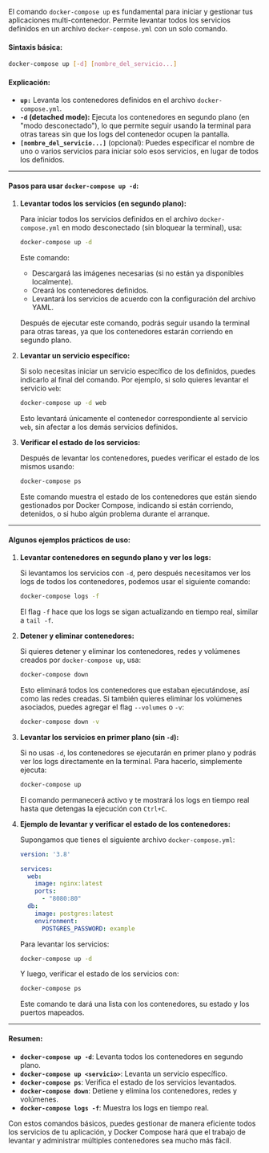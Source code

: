 
El comando `docker-compose up` es fundamental para iniciar y gestionar tus aplicaciones multi-contenedor. Permite levantar todos los servicios definidos en un archivo `docker-compose.yml` con un solo comando.

#### **Sintaxis básica:**
```bash
docker-compose up [-d] [nombre_del_servicio...]
```

#### **Explicación:**
- **`up:`** Levanta los contenedores definidos en el archivo `docker-compose.yml`.
- **`-d` (detached mode):** Ejecuta los contenedores en segundo plano (en "modo desconectado"), lo que permite seguir usando la terminal para otras tareas sin que los logs del contenedor ocupen la pantalla.
- **`[nombre_del_servicio...]`** (opcional): Puedes especificar el nombre de uno o varios servicios para iniciar solo esos servicios, en lugar de todos los definidos.

---

#### **Pasos para usar `docker-compose up -d`:**

1. **Levantar todos los servicios (en segundo plano):**

   Para iniciar todos los servicios definidos en el archivo `docker-compose.yml` en modo desconectado (sin bloquear la terminal), usa:
   
   ```bash
   docker-compose up -d
   ```

   Este comando:
   - Descargará las imágenes necesarias (si no están ya disponibles localmente).
   - Creará los contenedores definidos.
   - Levantará los servicios de acuerdo con la configuración del archivo YAML.
   
   Después de ejecutar este comando, podrás seguir usando la terminal para otras tareas, ya que los contenedores estarán corriendo en segundo plano.

2. **Levantar un servicio específico:**

   Si solo necesitas iniciar un servicio específico de los definidos, puedes indicarlo al final del comando. Por ejemplo, si solo quieres levantar el servicio `web`:

   ```bash
   docker-compose up -d web
   ```

   Esto levantará únicamente el contenedor correspondiente al servicio `web`, sin afectar a los demás servicios definidos.

3. **Verificar el estado de los servicios:**

   Después de levantar los contenedores, puedes verificar el estado de los mismos usando:

   ```bash
   docker-compose ps
   ```

   Este comando muestra el estado de los contenedores que están siendo gestionados por Docker Compose, indicando si están corriendo, detenidos, o si hubo algún problema durante el arranque.

---

#### **Algunos ejemplos prácticos de uso:**

1. **Levantar contenedores en segundo plano y ver los logs:**
   
   Si levantamos los servicios con `-d`, pero después necesitamos ver los logs de todos los contenedores, podemos usar el siguiente comando:
   
   ```bash
   docker-compose logs -f
   ```

   El flag `-f` hace que los logs se sigan actualizando en tiempo real, similar a `tail -f`.

2. **Detener y eliminar contenedores:**

   Si quieres detener y eliminar los contenedores, redes y volúmenes creados por `docker-compose up`, usa:

   ```bash
   docker-compose down
   ```

   Esto eliminará todos los contenedores que estaban ejecutándose, así como las redes creadas. Si también quieres eliminar los volúmenes asociados, puedes agregar el flag `--volumes` o `-v`:

   ```bash
   docker-compose down -v
   ```

3. **Levantar los servicios en primer plano (sin `-d`):**

   Si no usas `-d`, los contenedores se ejecutarán en primer plano y podrás ver los logs directamente en la terminal. Para hacerlo, simplemente ejecuta:

   ```bash
   docker-compose up
   ```

   El comando permanecerá activo y te mostrará los logs en tiempo real hasta que detengas la ejecución con `Ctrl+C`.

4. **Ejemplo de levantar y verificar el estado de los contenedores:**

   Supongamos que tienes el siguiente archivo `docker-compose.yml`:

   ```yaml
   version: '3.8'

   services:
     web:
       image: nginx:latest
       ports:
         - "8080:80"
     db:
       image: postgres:latest
       environment:
         POSTGRES_PASSWORD: example
   ```

   Para levantar los servicios:

   ```bash
   docker-compose up -d
   ```

   Y luego, verificar el estado de los servicios con:

   ```bash
   docker-compose ps
   ```

   Este comando te dará una lista con los contenedores, su estado y los puertos mapeados.

---

#### **Resumen:**

- **`docker-compose up -d`**: Levanta todos los contenedores en segundo plano.
- **`docker-compose up <servicio>`**: Levanta un servicio específico.
- **`docker-compose ps`**: Verifica el estado de los servicios levantados.
- **`docker-compose down`**: Detiene y elimina los contenedores, redes y volúmenes.
- **`docker-compose logs -f`**: Muestra los logs en tiempo real.

Con estos comandos básicos, puedes gestionar de manera eficiente todos los servicios de tu aplicación, y Docker Compose hará que el trabajo de levantar y administrar múltiples contenedores sea mucho más fácil.
